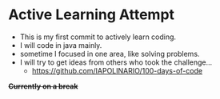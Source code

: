 # Active Learning Attempt
- This is my first commit to actively learn coding.
- I will code in java mainly.
- sometime I focused in one area, like solving problems.
- I will try to get ideas from others who took the challenge... 
  - https://github.com/IAPOLINARIO/100-days-of-code
  
~~**Currently on a break**~~

